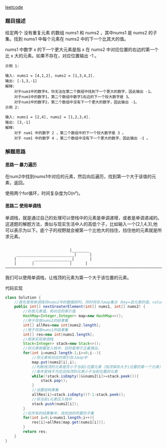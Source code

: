 [leetcode](https://leetcode-cn.com/problems/next-greater-element-i/)

### 题目描述

给定两个 没有重复元素 的数组 nums1 和 nums2 ，其中nums1 是 nums2 的子集。找到 nums1 中每个元素在 nums2 中的下一个比其大的值。

nums1 中数字 x 的下一个更大元素是指 x 在 nums2 中对应位置的右边的第一个比 x 大的元素。如果不存在，对应位置输出 -1 。

```less
示例 1:

输入: nums1 = [4,1,2], nums2 = [1,3,4,2].
输出: [-1,3,-1]
解释:
    对于num1中的数字4，你无法在第二个数组中找到下一个更大的数字，因此输出 -1。
    对于num1中的数字1，第二个数组中数字1右边的下一个较大数字是 3。
    对于num1中的数字2，第二个数组中没有下一个更大的数字，因此输出 -1。
示例 2:

输入: nums1 = [2,4], nums2 = [1,2,3,4].
输出: [3,-1]
解释:
    对于 num1 中的数字 2 ，第二个数组中的下一个较大数字是 3 。
    对于 num1 中的数字 4 ，第二个数组中没有下一个更大的数字，因此输出 -1 。
```

### 解题思路

#### 思路一 暴力遍历

在num2中找到nums1中对应的元素，然后向后遍历，找到第一个大于该值的元素，返回。

使用两个for循环，时间复杂度为O(n²)。

#### 思路二 使用单调栈

单调栈，就是通过自己的处理可以使栈中的元素是单调递增，或者是单调递减的。这道题的解题方法，类似与现实生活中人的高低个子，比如输入一个[2,1,4,3],他可以表示为以下。底个子的视野就会被第一个比他大的挡住，挡住他的元素就是所求元素。

```

							 |________
	 __________________________|	  |
	|		 _________________|	      |	
	|		|				 |      |      
————————————————————————————————————————————————————————————————————————————————————————————
```

我们可以使用单调栈，让栈顶的元素为第一个大于该位置的元素。

代码实现

```java
class Solution {
    //首先使用单调栈将nums2中的数据排列，同时将存入map集合（key=该元素的值，value=该元素所在的下标）中，然后根据nums1中的值在map中找到对应的索引，取出nums2使用单调栈生成结果集的值，返回
    public int[] nextGreaterElement(int[] nums1, int[] nums2) {
        //存放元素值，和对应的索引值
        HashMap<Integer,Integer> map=new HashMap<>();
        //用于存放nums2的结果集
        int[] allRes=new int[nums2.length];
        //用于存放nums1的结果集
        int[] res=new int[nums1.length];
        //用来实现单调栈
        Stack<Integer> stack=new Stack<>();
        //将元素倒着放入栈中，目的是用于正着弹出，
        for(int i=nums2.length-1;i>=0;i--){
            //将元素和对应的索引存入map中
            map.put(nums2[i],i);
            //判断栈顶的元素是否小于当前i位置元素（栈顶保存大于i位置的第一个元素），如果小于将他移除,类似于高个看底个子
            //条件是栈不为空且栈顶的元素小于当前位置的元素
            while(!stack.isEmpty()&&nums2[i]>=stack.peek()){
                stack.pop();
            }
            //设置结构果集
            allRes[i]=stack.isEmpty()?-1:stack.peek();
            //将当前i元素压入栈中
            stack.push(nums2[i]);
        }
        //在所有的结果集中，找到他的所要的子集
        for(int i=0;i<nums1.length;i++){
            res[i]=allRes[map.get(nums1[i])];
        }
        return res;
    }
}
```


